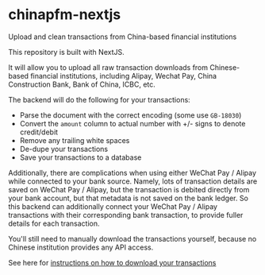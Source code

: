 # chinapfm-nextjs
Upload and clean transactions from China-based financial institutions

This repository is built with NextJS.

It will allow you to upload all raw transaction downloads from Chinese-based financial institutions, including Alipay, Wechat Pay, China Construction Bank, Bank of China, ICBC, etc.

The backend will do the following for your transactions:
- Parse the document with the correct encoding (some use `GB-18030`)
- Convert the `amount` column to actual number with +/- signs to denote credit/debit
- Remove any trailing white spaces
- De-dupe your transactions
- Save your transactions to a database

Additionally, there are complications when using either WeChat Pay / Alipay while connected to your bank source. Namely, lots of transaction details are saved on WeChat Pay / Alipay, but the transaction is debited directly from your bank account, but that metadata is not saved on the bank ledger. So this backend can additionally connect your WeChat Pay / Alipay transactions with their corresponding bank transaction, to provide fuller details for each transaction.

You'll still need to manually download the transactions yourself, because no Chinese institution provides any API access.

See here for [instructions on how to download your transactions](https://youngchingjui.notion.site/Downloading-Transactions-in-China-185f49c2b39d427e9c82e10041e281a9?pvs=74)
